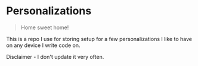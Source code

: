 # Personalizations

> Home sweet home!

This is a repo I use for storing setup for a few personalizations I like to have on any device I write code on.

Disclaimer - I don't update it very often.